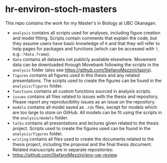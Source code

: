 # hr-environ-stoch-masters
This repo contains the work for my Master's in Biology at UBC Okanagan.

* `analysis` contains all scripts used for analyses, including figure creation and model fitting. Scripts contain comments that explain the code, but they assume users have basic knowledge of `R` and that they will refer to help pages for packages and functions (which can be accessed with `?`, e.g.: `?data.frame`).
* `data` contains all datasets not publicly available elsewhere. Movement data can be downloaded through Movebank following the scripts in the `analysis` folder (also see https://github.com/StefanoMezzini/tapirs).
* `figures` contains all figures used in this thesis and any related presentations. The scripts used to create the figures can be found in the `analysis/figures` folder.
* `functions` contains all custom functions sourced in analysis scripts.
* `issues` contains all files related to issues with the thesis and repository. Please report any reproducibility issues as an issue on the repository.
* `models` contains all model saved as `.rds` files, except for models which are too large to store on GitHub. All models can be fit using the scripts in the `analysis/models` folder.
* `talks` contains all presentations and lectures given related to the thesis project. Scripts used to create the figures used can be found in the `analysis/figures` folder.
* `writing` contains all files used to create the documents related to the thesis project, including the proposal and the final thesis document. Related manuscripts are in separate repositories:
 * https://github.com/StefanoMezzini/env-var-review.
 